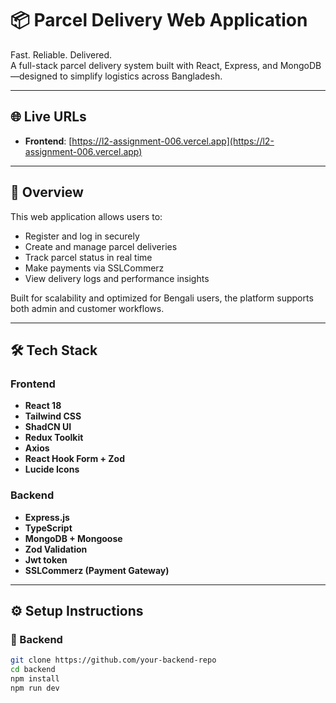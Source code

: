 # 📦 Parcel Delivery Web Application

Fast. Reliable. Delivered.  
A full-stack parcel delivery system built with React, Express, and MongoDB—designed to simplify logistics across Bangladesh.

---

## 🌐 Live URLs

- **Frontend**: [https://l2-assignment-006.vercel.app](https://l2-assignment-006.vercel.app)  


---

## 🚀 Overview

This web application allows users to:
- Register and log in securely
- Create and manage parcel deliveries
- Track parcel status in real time
- Make payments via SSLCommerz
- View delivery logs and performance insights

Built for scalability and optimized for Bengali users, the platform supports both admin and customer workflows.

---

## 🛠️ Tech Stack

### Frontend
- **React 18**
- **Tailwind CSS**
- **ShadCN UI**
- **Redux Toolkit**
- **Axios**
- **React Hook Form + Zod**
- **Lucide Icons**

### Backend
- **Express.js**
- **TypeScript**
- **MongoDB + Mongoose**
- **Zod Validation**
- **Jwt token**
- **SSLCommerz (Payment Gateway)**

---

## ⚙️ Setup Instructions

### 🔧 Backend

```bash
git clone https://github.com/your-backend-repo
cd backend
npm install
npm run dev
